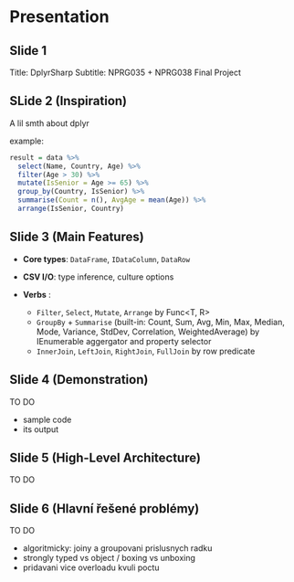 # Presentation

## Slide 1

Title: DplyrSharp
Subtitle: NPRG035 + NPRG038 Final Project

## SLide 2 (Inspiration)

A lil smth about dplyr

example:

```R
result = data %>%
  select(Name, Country, Age) %>%
  filter(Age > 30) %>%
  mutate(IsSenior = Age >= 65) %>%
  group_by(Country, IsSenior) %>%
  summarise(Count = n(), AvgAge = mean(Age)) %>%
  arrange(IsSenior, Country)
```

## Slide 3 (Main Features)

* **Core types**: `DataFrame`, `IDataColumn`, `DataRow`
* **CSV I/O**: type inference, culture options
* **Verbs** :

  * `Filter`, `Select`, `Mutate`, `Arrange` by Func<T, R>
  * `GroupBy` + `Summarise` (built-in: Count, Sum, Avg, Min, Max, Median, Mode, Variance, StdDev, Correlation, WeightedAverage) by IEnumerable<DataRow> aggergator and property selector
  * `InnerJoin`, `LeftJoin`, `RightJoin`, `FullJoin` by row predicate

## Slide 4 (Demonstration)

TO DO

- sample code
- its output

## Slide 5 (High-Level Architecture)

TO DO

## Slide 6 (Hlavní řešené problémy)

TO DO

- algoritmicky: joiny a groupovani prislusnych radku
- strongly typed vs object / boxing vs unboxing
- pridavani vice overloadu kvuli poctu